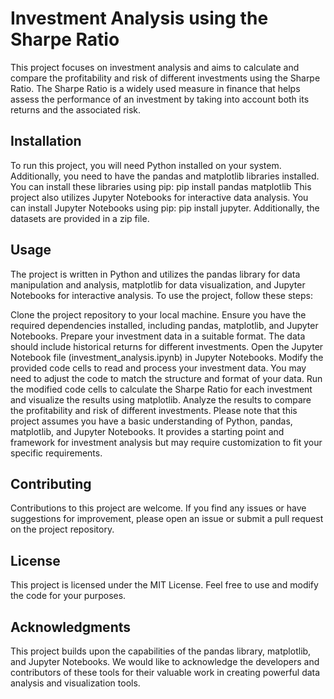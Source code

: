 # Investment Analysis using the Sharpe Ratio
This project focuses on investment analysis and aims to calculate and compare the profitability and risk of different investments using the Sharpe Ratio. The Sharpe Ratio is a widely used measure in finance that helps assess the performance of an investment by taking into account both its returns and the associated risk.
## Installation
To run this project, you will need Python installed on your system. Additionally, you need to have the pandas and matplotlib libraries installed. You can install these libraries using pip: pip install pandas matplotlib
This project also utilizes Jupyter Notebooks for interactive data analysis. You can install Jupyter Notebooks using pip: pip install jupyter.
Additionally, the datasets are provided in a zip file.
## Usage
The project is written in Python and utilizes the pandas library for data manipulation and analysis, matplotlib for data visualization, and Jupyter Notebooks for interactive analysis. To use the project, follow these steps:

Clone the project repository to your local machine.
Ensure you have the required dependencies installed, including pandas, matplotlib, and Jupyter Notebooks.
Prepare your investment data in a suitable format. The data should include historical returns for different investments.
Open the Jupyter Notebook file (investment_analysis.ipynb) in Jupyter Notebooks.
Modify the provided code cells to read and process your investment data. You may need to adjust the code to match the structure and format of your data.
Run the modified code cells to calculate the Sharpe Ratio for each investment and visualize the results using matplotlib.
Analyze the results to compare the profitability and risk of different investments.
Please note that this project assumes you have a basic understanding of Python, pandas, matplotlib, and Jupyter Notebooks. It provides a starting point and framework for investment analysis but may require customization to fit your specific requirements.

## Contributing
Contributions to this project are welcome. If you find any issues or have suggestions for improvement, please open an issue or submit a pull request on the project repository.

## License
This project is licensed under the MIT License. Feel free to use and modify the code for your purposes.

## Acknowledgments
This project builds upon the capabilities of the pandas library, matplotlib, and Jupyter Notebooks. We would like to acknowledge the developers and contributors of these tools for their valuable work in creating powerful data analysis and visualization tools.
